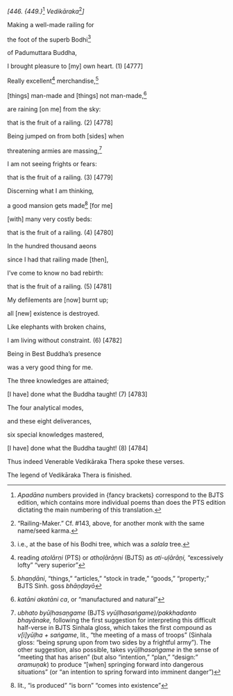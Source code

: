 *\[446. {449.}*[^1] *Vedikāraka*[^2]*\]*

Making a well-made railing for

the foot of the superb Bodhi[^3]

of Padumuttara Buddha,

I brought pleasure to \[my\] own heart. (1) \[4777\]

Really excellent[^4] merchandise,[^5]

\[things\] man-made and \[things\] not man-made,[^6]

are raining \[on me\] from the sky:

that is the fruit of a railing. (2) \[4778\]

Being jumped on from both \[sides\] when

threatening armies are massing,[^7]

I am not seeing frights or fears:

that is the fruit of a railing. (3) \[4779\]

Discerning what I am thinking,

a good mansion gets made[^8] \[for me\]

\[with\] many very costly beds:

that is the fruit of a railing. (4) \[4780\]

In the hundred thousand aeons

since I had that railing made \[then\],

I’ve come to know no bad rebirth:

that is the fruit of a railing. (5) \[4781\]

My defilements are \[now\] burnt up;

all \[new\] existence is destroyed.

Like elephants with broken chains,

I am living without constraint. (6) \[4782\]

Being in Best Buddha’s presence

was a very good thing for me.

The three knowledges are attained;

\[I have\] done what the Buddha taught! (7) \[4783\]

The four analytical modes,

and these eight deliverances,

six special knowledges mastered,

\[I have\] done what the Buddha taught! (8) \[4784\]

Thus indeed Venerable Vedikāraka Thera spoke these verses.

The legend of Vedikāraka Thera is finished.

[^1]: *Apadāna* numbers provided in {fancy brackets} correspond to the
    BJTS edition, which contains more individual poems than does the PTS
    edition dictating the main numbering of this translation.

[^2]: “Railing-Maker.” Cf. \#143, above, for another monk with the same
    name/seed karma.

[^3]: i.e., at the base of his Bodhi tree, which was a *salala* tree.

[^4]: reading *atolārṇi* (PTS) or *athoḷārāṇni* (BJTS) as *ati-uḷārāṇi,*
    “excessively lofty” “very superior”

[^5]: *bhaṇḍāni*, “things,” “articles,” “stock in trade,” “goods,”
    “property;” BJTS Sinh. goss *bhāṇḍayō*

[^6]: *katāni akatāni ca*, or “manufactured and natural”

[^7]: *ubhato byūḷhasaṇgame* (BJTS *vyūḷlhasaṅgame)/pakkhadanto
    bhayānake,* following the first suggestion for interpreting this
    difficult half-verse in BJTS Sinhala gloss, which takes the first
    compound as *v\[i\]yūḷha + saṅgame*, lit., “the meeting of a mass of
    troops” (Sinhala gloss: “being sprung upon from two sides by a
    frightful army”). The other suggestion, also possible, takes
    *vyūḷlhasaṅgame* in the sense of “meeting that has arisen” (but also
    “intention,” “plan,” “design:” *aramuṇak*) to produce “\[when\]
    springing forward into dangerous situations” (or “an intention to
    spring forward into imminent danger”)

[^8]: lit., “is produced” “is born” “comes into existence”
